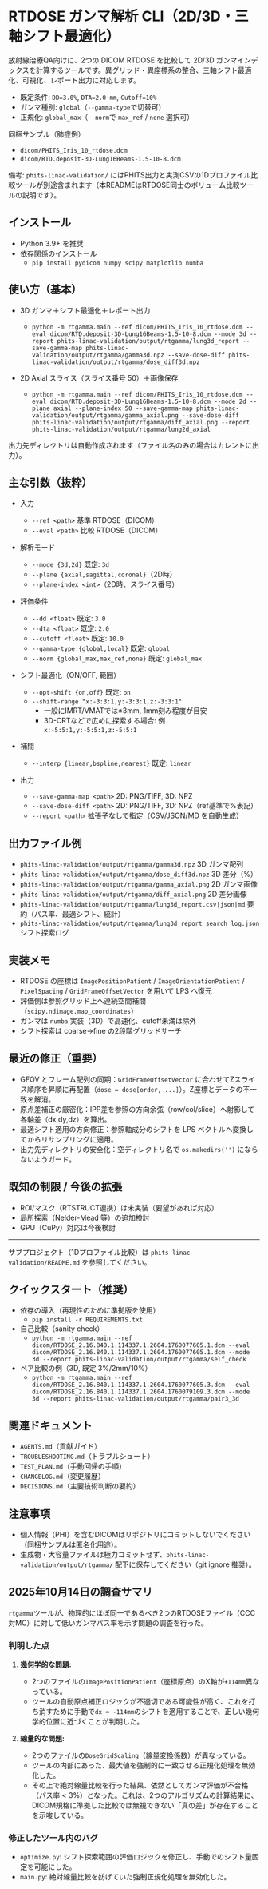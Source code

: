 # RTDOSE ガンマ解析 CLI（2D/3D・三軸シフト最適化）

放射線治療QA向けに、2つの DICOM RTDOSE を比較して 2D/3D ガンマインデックスを計算するツールです。異グリッド・異座標系の整合、三軸シフト最適化、可視化、レポート出力に対応します。

- 既定条件: `DD=3.0%`, `DTA=2.0 mm`, `Cutoff=10%`
- ガンマ種別: `global`（`--gamma-type`で切替可）
- 正規化: `global_max`（`--norm`で `max_ref` / `none` 選択可）

同梱サンプル（肺症例）
- `dicom/PHITS_Iris_10_rtdose.dcm`
- `dicom/RTD.deposit-3D-Lung16Beams-1.5-10-8.dcm`

備考: `phits-linac-validation/` にはPHITS出力と実測CSVの1Dプロファイル比較ツールが別途含まれます（本READMEはRTDOSE同士のボリューム比較ツールの説明です）。

## インストール

- Python 3.9+ を推奨
- 依存関係のインストール
  - `pip install pydicom numpy scipy matplotlib numba`

## 使い方（基本）

- 3D ガンマ＋シフト最適化＋レポート出力
  - `python -m rtgamma.main --ref dicom/PHITS_Iris_10_rtdose.dcm --eval dicom/RTD.deposit-3D-Lung16Beams-1.5-10-8.dcm --mode 3d --report phits-linac-validation/output/rtgamma/lung3d_report --save-gamma-map phits-linac-validation/output/rtgamma/gamma3d.npz --save-dose-diff phits-linac-validation/output/rtgamma/dose_diff3d.npz`

- 2D Axial スライス（スライス番号 50）＋画像保存
  - `python -m rtgamma.main --ref dicom/PHITS_Iris_10_rtdose.dcm --eval dicom/RTD.deposit-3D-Lung16Beams-1.5-10-8.dcm --mode 2d --plane axial --plane-index 50 --save-gamma-map phits-linac-validation/output/rtgamma/gamma_axial.png --save-dose-diff phits-linac-validation/output/rtgamma/diff_axial.png --report phits-linac-validation/output/rtgamma/lung2d_axial`

出力先ディレクトリは自動作成されます（ファイル名のみの場合はカレントに出力）。

## 主な引数（抜粋）

- 入力
  - `--ref <path>` 基準 RTDOSE（DICOM）
  - `--eval <path>` 比較 RTDOSE（DICOM）

- 解析モード
  - `--mode {3d,2d}` 既定: `3d`
  - `--plane {axial,sagittal,coronal}`（2D時）
  - `--plane-index <int>`（2D時、スライス番号）

- 評価条件
  - `--dd <float>` 既定: `3.0`
  - `--dta <float>` 既定: `2.0`
  - `--cutoff <float>` 既定: `10.0`
  - `--gamma-type {global,local}` 既定: `global`
  - `--norm {global_max,max_ref,none}` 既定: `global_max`

- シフト最適化（ON/OFF, 範囲）
  - `--opt-shift {on,off}` 既定: `on`
  - `--shift-range "x:-3:3:1,y:-3:3:1,z:-3:3:1"`
    - 一般にIMRT/VMATでは±3mm, 1mm刻み程度が目安
    - 3D-CRTなどで広めに探索する場合: 例 `x:-5:5:1,y:-5:5:1,z:-5:5:1`

- 補間
  - `--interp {linear,bspline,nearest}` 既定: `linear`

- 出力
  - `--save-gamma-map <path>` 2D: PNG/TIFF, 3D: NPZ
  - `--save-dose-diff <path>` 2D: PNG/TIFF, 3D: NPZ（ref基準で%表記）
  - `--report <path>` 拡張子なしで指定（CSV/JSON/MD を自動生成）

## 出力ファイル例

- `phits-linac-validation/output/rtgamma/gamma3d.npz` 3D ガンマ配列
- `phits-linac-validation/output/rtgamma/dose_diff3d.npz` 3D 差分（%）
- `phits-linac-validation/output/rtgamma/gamma_axial.png` 2D ガンマ画像
- `phits-linac-validation/output/rtgamma/diff_axial.png` 2D 差分画像
- `phits-linac-validation/output/rtgamma/lung3d_report.csv|json|md` 要約（パス率、最適シフト、統計）
- `phits-linac-validation/output/rtgamma/lung3d_report_search_log.json` シフト探索ログ

## 実装メモ

- RTDOSE の座標は `ImagePositionPatient` / `ImageOrientationPatient` / `PixelSpacing` / `GridFrameOffsetVector` を用いて LPS へ復元
- 評価側は参照グリッド上へ連続空間補間（`scipy.ndimage.map_coordinates`）
- ガンマは `numba` 実装（3D）で高速化、cutoff未満は除外
- シフト探索は coarse→fine の2段階グリッドサーチ

## 最近の修正（重要）

- GFOV とフレーム配列の同期：`GridFrameOffsetVector` に合わせてZスライス順序を昇順に再配置（`dose = dose[order, ...]`）。Z座標とデータの不一致を解消。
- 原点差補正の厳密化：IPP差を参照の方向余弦（row/col/slice）へ射影して各軸差（dx,dy,dz）を算出。
- 最適シフト適用の方向修正：参照軸成分のシフトを LPS ベクトルへ変換してからリサンプリングに適用。
- 出力先ディレクトリの安全化：空ディレクトリ名で `os.makedirs('')` にならないようガード。

## 既知の制限 / 今後の拡張

- ROI/マスク（RTSTRUCT連携）は未実装（要望があれば対応）
- 局所探索（Nelder-Mead 等）の追加検討
- GPU（CuPy）対応は今後検討

---

サブプロジェクト（1Dプロファイル比較）は `phits-linac-validation/README.md` を参照してください。

## クイックスタート（推奨）

- 依存の導入（再現性のために準拠版を使用）
  - `pip install -r REQUIREMENTS.txt`
- 自己比較（sanity check）
  - `python -m rtgamma.main --ref dicom/RTDOSE_2.16.840.1.114337.1.2604.1760077605.1.dcm --eval dicom/RTDOSE_2.16.840.1.114337.1.2604.1760077605.1.dcm --mode 3d --report phits-linac-validation/output/rtgamma/self_check`
- ペア比較の例（3D, 既定 3%/2mm/10%）
  - `python -m rtgamma.main --ref dicom/RTDOSE_2.16.840.1.114337.1.2604.1760077605.3.dcm --eval dicom/RTDOSE_2.16.840.1.114337.1.2604.1760079109.3.dcm --mode 3d --report phits-linac-validation/output/rtgamma/pair3_3d`

## 関連ドキュメント

- `AGENTS.md`（貢献ガイド）
- `TROUBLESHOOTING.md`（トラブルシュート）
- `TEST_PLAN.md`（手動回帰の手順）
- `CHANGELOG.md`（変更履歴）
- `DECISIONS.md`（主要技術判断の要約）

## 注意事項

- 個人情報（PHI）を含むDICOMはリポジトリにコミットしないでください（同梱サンプルは匿名化用途）。
- 生成物・大容量ファイルは極力コミットせず、`phits-linac-validation/output/rtgamma/` 配下に保存してください（git ignore 推奨）。

## 2025年10月14日の調査サマリ

`rtgamma`ツールが、物理的にほぼ同一であるべき2つのRTDOSEファイル（CCC対MC）に対して低いガンマパス率を示す問題の調査を行った。

### 判明した点

1.  **幾何学的な問題:**
    -   2つのファイルの`ImagePositionPatient`（座標原点）のX軸が`+114mm`異なっている。
    -   ツールの自動原点補正ロジックが不適切である可能性が高く、これを打ち消すために手動で`dx ≈ -114mm`のシフトを適用することで、正しい幾何学的位置に近づくことが判明した。

2.  **線量的な問題:**
    -   2つのファイルの`DoseGridScaling`（線量変換係数）が異なっている。
    -   ツールの内部にあった、最大値を強制的に一致させる正規化処理を無効化した。
    -   その上で絶対線量比較を行った結果、依然としてガンマ評価が不合格（パス率 < 3%）となった。これは、2つのアルゴリズムの計算結果に、DICOM規格に準拠した比較では無視できない「真の差」が存在することを示唆している。

### 修正したツール内のバグ

-   `optimize.py`: シフト探索範囲の評価ロジックを修正し、手動でのシフト量固定を可能にした。
-   `main.py`: 絶対線量比較を妨げていた強制正規化処理を無効化した。